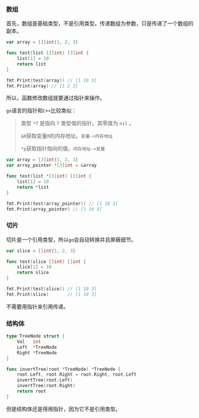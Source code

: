 ### 数组

首先，数组是基础类型，不是引用类型。传递数组为参数，只是传递了一个数组的副本。

```go
var array = [3]int{1, 2, 3}

func test(list [3]int) [3]int {
	list[1] = 10
	return list
}

fmt.Print(test(array)) // [1 10 3]
fmt.Print(array) // [1 2 3]
```

所以，函数修改数组就要通过指针来操作。

`go`语言的指针和`C++`比较类似：

> 类型 `*T` 是指向 `T` 类型值的指针。其零值为 `nil` 。
>
> `&R`获取变量`R`的内存地址。`变量->内存地址`
>
> `*p`获取指针指向的值。`内存地址->变量`

```go
var array = [3]int{1, 2, 3}
var array_pointer *[3]int = &array

func test(list *[3]int) [3]int {
	list[1] = 10
	return *list
}

fmt.Print(test(array_pointer)) // [1 10 3]
fmt.Print(array_pointer) // [1 10 3]
```

### 切片

切片是一个引用类型，所以`go`会自动转换并且屏蔽细节。

```go
var slice = []int{1, 2, 3}

func test(slice []int) []int {
	slice[1] = 10
	return slice
}

fmt.Print(test(slice)) // [1 10 3]
fmt.Print(slice)       // [1 10 3]
```

不需要用指针来引用传递。



### 结构体

```go
type TreeNode struct {
	Val   int
	Left  *TreeNode
	Right *TreeNode
}

func invertTree(root *TreeNode) *TreeNode {
	root.Left, root.Right = root.Right, root.Left
	invertTree(root.Left)
	invertTree(root.Right)
	return root
}
```

但是结构体还是得用指针，因为它不是引用类型。